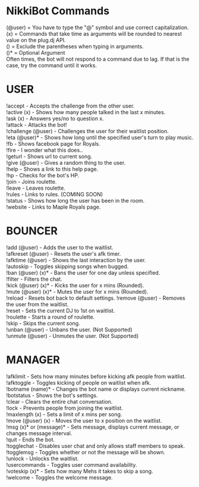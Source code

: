 NikkiBot Commands
======================
(@user) = You have to type the "@" symbol and use correct capitalization.<br>
(x) = Commands that take time as arguments will be rounded to nearest value on the plug.dj API.<br>
() = Exclude the parentheses when typing in arguments.<br>
()* = Optional Argument<br>
Often times, the bot will not respond to a command due to lag. If that is the case, try the command until it works.

USER
===========
!accept - Accepts the challenge from the other user.<br>
!active (x) - Shows how many people talked in the last x minutes.<br>
!ask (x) - Answers yes/no to question x.<br>
!attack - Attacks the bot!<br>
!challenge (@user) - Challenges the user for their waitlist position.<br>
!eta (@user)* - Shows how long until the specified user's turn to play music.<br>
!fb - Shows facebook page for Royals.<br>
!fire - I wonder what this does..<br>
!geturl - Shows url to current song.<br>
!give (@user) - Gives a random thing to the user. <br>
!help - Shows a link to this help page.<br>
!hp - Checks for the bot's HP.<br>
!join - Joins roulette.<br>
!leave - Leaves roulette.<br>
!rules - Links to rules. (COMING SOON)<br>
!status - Shows how long the user has been in the room.<br>
!website - Links to Maple Royals page.


BOUNCER
===========
!add (@user) - Adds the user to the waitlist.<br>
!afkreset (@user) - Resets the user's afk timer.<br>
!afktime (@user) - Shows the last interaction by the user.<br>
!autoskip - Toggles skipping songs when bugged.<br>
!ban (@user) (x)* - Bans the user for one day unless specified.<br>
!filter -  Filters the chat.<br>
!kick (@user) (x)* - Kicks the user for x mins (Rounded).<br>
!mute (@user) (x)* - Mutes the user for x mins (Rounded).<br>
!reload - Resets bot back to default settings.
!remove (@user) - Removes the user from the waitlist.<br>
!reset - Sets the current DJ to 1st on waitlist.<br>
!roulette - Starts a round of roulette.<br>
!skip - Skips the current song.<br>
!unban (@user) - Unbans the user. (Not Supported)<br>
!unmute (@user) - Unmutes the user. (Not Supported)<br>



MANAGER
===========
!afklimit - Sets how many minutes before kicking afk people from waitlist.<br>
!afktoggle - Toggles kicking of people on waitlist when afk.<br>
!botname (name)* - Changes the bot name or displays current nickname.<br>
!botstatus - Shows the bot's settings.<br>
!clear - Clears the entire chat conversation.<br>
!lock - Prevents people from joining the waitlist.<br>
!maxlength (x) - Sets a limit of x mins per song. <br>
!move (@user) (x) - Moves the user to x position on the waitlist. <br>
!msg (x)* or (message)* - Sets message, displays current message, or changes message interval.<br>
!quit - Ends the bot.<br>
!togglechat - Disables user chat and only allows staff members to speak.<br>
!togglemsg - Toggles whether or not the message will be shown.<br>
!unlock - Unlocks the waitlist.<br>
!usercommands - Toggles user command availability.<br>
!voteskip (x)* - Sets how many Mehs it takes to skip a song.<br>
!welcome - Toggles the welcome message.
